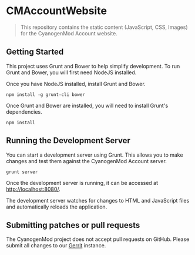 # CMAccountWebsite

> This repository contains the static content (JavaScript, CSS, Images) for the CyanogenMod Account website.

## Getting Started
This project uses Grunt and Bower to help simplify development.  To run Grunt and Bower, you will first need NodeJS installed.

Once you have NodeJS installed, install Grunt and Bower.

```shell
npm install -g grunt-cli bower
```

Once Grunt and Bower are installed, you will need to install Grunt's dependencies.

```shell
npm install
```

## Running the Development Server
You can start a development server using Grunt.  This allows you to make changes and test them against the CyanogenMod Account server.

```shell
grunt server
```

Once the development server is running, it can be accessed at [http://localhost:8080/](http://localhost:8080).

The development server watches for changes to HTML and JavaScript files and automatically reloads the application.

## Submitting patches or pull requests
The CyanogenMod project does not accept pull requests on GitHub.  Please submit all changes to our [Gerrit](http://r.cyanogenmod.org/) instance.
